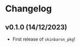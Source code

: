 # Changelog

<!--next-version-placeholder-->

## v0.1.0 (14/12/2023)

- First release of `skinbaron_pkg`!